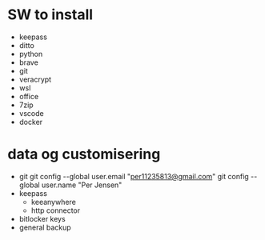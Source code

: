 # SW to install
* keepass
* ditto
* python
* brave
* git
* veracrypt
* wsl
* office
* 7zip
* vscode
* docker

# data og customisering
* git 
  git config --global user.email "per11235813@gmail.com"
  git config --global user.name "Per Jensen"
* keepass 
    * keeanywhere
    * http connector
* bitlocker keys
* general backup